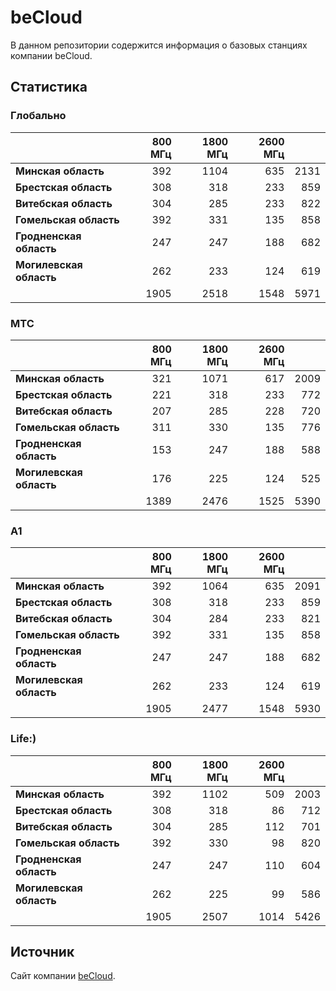 # beCloud

В данном репозитории содержится информация о базовых станциях компании beCloud.

## Статистика

### Глобально

<!-- prettier-ignore -->
| &nbsp;                  |                800 МГц | 1800 МГц |                2600 МГц | &nbsp; |
| :---------------------- | ---------------------: | -------: | ----------------------: | -----: |
| **Минская область**     |   392 |   1104 | 635 | 2131 |
| **Брестская область**   |   308 |   318 | 233 | 859 |
| **Витебская область**   | 304 | 285 | 233 | 822 |
| **Гомельская область**  |   392 |   331 | 135 | 858 |
| **Гродненская область** |  247 |  247 | 188 | 682 |
| **Могилевская область** | 262 | 233 | 124 | 619 |
| &nbsp;                  |   1905 |   2518 | 1548 | 5971 |

### МТС

<!-- prettier-ignore -->
| &nbsp;                  |                800 МГц | 1800 МГц |                2600 МГц | &nbsp; |
| :---------------------- | ---------------------: | -------: | ----------------------: | -----: |
| **Минская область**     | 321 | 1071 | 617 | 2009 |
| **Брестская область**   |   221 |   318 | 233 | 772 |
| **Витебская область**   | 207 | 285 | 228 | 720 |
| **Гомельская область**  |   311 |   330 | 135 | 776 |
| **Гродненская область** |  153 |  247 | 188 | 588 |
| **Могилевская область** | 176 | 225 | 124 | 525 |
| &nbsp;                  |   1389 |   2476 | 1525 | 5390 |

### A1

<!-- prettier-ignore -->
| &nbsp;                  |                800 МГц | 1800 МГц |                2600 МГц | &nbsp; |
| :---------------------- | ---------------------: | -------: | ----------------------: | -----: |
| **Минская область**     |   392 |   1064 | 635 | 2091 |
| **Брестская область**   |   308 |   318 | 233 | 859 |
| **Витебская область**   | 304 | 284 | 233 | 821 |
| **Гомельская область**  |   392 |   331 | 135 | 858 |
| **Гродненская область** |  247 |  247 | 188 | 682 |
| **Могилевская область** | 262 | 233 | 124 | 619 |
| &nbsp;                  |   1905 |   2477 | 1548 | 5930 |

### Life:)

<!-- prettier-ignore -->
| &nbsp;                  |                800 МГц | 1800 МГц |                2600 МГц | &nbsp; |
| :---------------------- | ---------------------: | -------: | ----------------------: | -----: |
| **Минская область**     |   392 |   1102 | 509 | 2003 |
| **Брестская область**   |   308 |   318 | 86 | 712 |
| **Витебская область**   | 304 | 285 | 112 | 701 |
| **Гомельская область**  |   392 |   330 | 98 | 820 |
| **Гродненская область** |  247 |  247 | 110 | 604 |
| **Могилевская область** | 262 | 225 | 99 | 586 |
| &nbsp;                  |   1905 |   2507 | 1014 | 5426 |

## Источник

Сайт компании [beCloud](https://becloud.by/customers/ob-lte-advanced).
